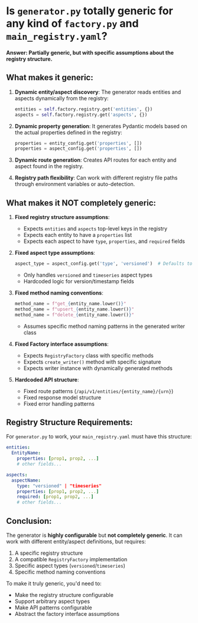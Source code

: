 # Is `generator.py` totally generic for any kind of `factory.py` and `main_registry.yaml`?

**Answer: Partially generic, but with specific assumptions about the registry structure.**

## What makes it generic:

1. **Dynamic entity/aspect discovery**: The generator reads entities and aspects dynamically from the registry:
   ```python
   entities = self.factory.registry.get('entities', {})
   aspects = self.factory.registry.get('aspects', {})
   ```

2. **Dynamic property generation**: It generates Pydantic models based on the actual properties defined in the registry:
   ```python
   properties = entity_config.get('properties', [])
   properties = aspect_config.get('properties', [])
   ```

3. **Dynamic route generation**: Creates API routes for each entity and aspect found in the registry.

4. **Registry path flexibility**: Can work with different registry file paths through environment variables or auto-detection.

## What makes it NOT completely generic:

1. **Fixed registry structure assumptions**:
   - Expects `entities` and `aspects` top-level keys in the registry
   - Expects each entity to have a `properties` list
   - Expects each aspect to have `type`, `properties`, and `required` fields

2. **Fixed aspect type assumptions**:
   ```python
   aspect_type = aspect_config.get('type', 'versioned')  # Defaults to 'versioned'
   ```
   - Only handles `versioned` and `timeseries` aspect types
   - Hardcoded logic for version/timestamp fields

3. **Fixed method naming conventions**:
   ```python
   method_name = f"get_{entity_name.lower()}"
   method_name = f"upsert_{entity_name.lower()}"
   method_name = f"delete_{entity_name.lower()}"
   ```
   - Assumes specific method naming patterns in the generated writer class

4. **Fixed Factory interface assumptions**:
   - Expects `RegistryFactory` class with specific methods
   - Expects `create_writer()` method with specific signature
   - Expects writer instance with dynamically generated methods

5. **Hardcoded API structure**:
   - Fixed route patterns (`/api/v1/entities/{entity_name}/{urn}`)
   - Fixed response model structure
   - Fixed error handling patterns

## Registry Structure Requirements:

For `generator.py` to work, your `main_registry.yaml` must have this structure:

```yaml
entities:
  EntityName:
    properties: [prop1, prop2, ...]
    # other fields...

aspects:
  aspectName:
    type: "versioned" | "timeseries"
    properties: [prop1, prop2, ...]
    required: [prop1, prop2, ...]
    # other fields...
```

## Conclusion:

The generator is **highly configurable** but **not completely generic**. It can work with different entity/aspect definitions, but requires:

1. A specific registry structure
2. A compatible `RegistryFactory` implementation
3. Specific aspect types (`versioned`/`timeseries`)
4. Specific method naming conventions

To make it truly generic, you'd need to:
- Make the registry structure configurable
- Support arbitrary aspect types
- Make API patterns configurable
- Abstract the factory interface assumptions
